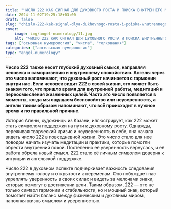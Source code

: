 ```yaml
---
title: "ЧИСЛО 222 КАК СИГНАЛ ДЛЯ ДУХОВНОГО РОСТА И ПОИСКА ВНУТРЕННЕГО МИРА"
date: 2024-11-02T19:25:18+03:00
draft: false
slug: "chislo-222-kak-signal-dlya-dukhovnogo-rosta-i-poiska-vnutrennego-mira"
cover:
    image: img/angel-numerology/11.jpg
    alt: "ЧИСЛО 222 КАК СИГНАЛ ДЛЯ ДУХОВНОГО РОСТА И ПОИСКА ВНУТРЕННЕГО МИРА"
tags: ["основная нумерология", "числа", "толкования"]
categories: ["ангельская нумерология"]
type: "angel-numerology"
---
```


**Число 222 также несет глубокий духовный смысл, направляя человека к саморазвитию и внутреннему спокойствию. Ангелы через это число напоминают, что духовный рост начинается с гармонии внутри нас. Если человек видит 222 в своей жизни, это может быть знаком того, что пришло время для внутренней работы, медитаций и переосмысления жизненных целей. Часто это число появляется в моменты, когда мы ощущаем беспокойство или неуверенность, а ангелы таким образом напоминают, что всё происходит в нужное время и по правильной причине.**

История Алены, художницы из Казани, иллюстрирует, как 222 может стать символом поддержки на пути к духовному росту. Однажды, переживая творческий кризис и неуверенность в себе, она начала видеть число 222 в повседневной жизни. Это число стало для нее поводом начать изучать медитации и практики, которые помогли обрести внутренний покой. Постепенно её уверенность вернулась, и её работа обрела новый смысл. 222 стало её личным символом доверия к интуиции и ангельской поддержке.

Число 222 в духовном аспекте подчеркивает важность следования внутреннему голосу и открытости к переменам. Оно побуждает нас укреплять уверенность в своих силах и видеть за мелочами знаки, которые помогут в достижении цели. Таким образом, 222 — это не только символ гармонии и стабильности, но и мощный знак, который помогает найти баланс между физическим и духовным миром, наполняя жизнь смыслом и уверенностью.